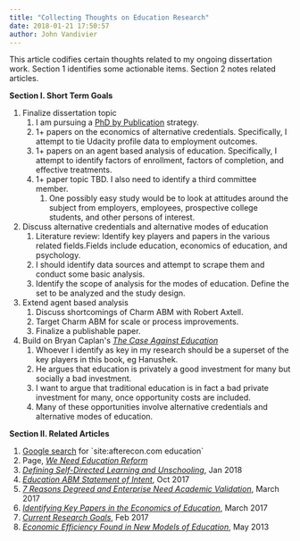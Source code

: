 ```yaml
---
title: "Collecting Thoughts on Education Research"
date: 2018-01-21 17:50:57
author: John Vandivier
---
```




This article codifies certain thoughts related to my ongoing dissertation work. Section 1 identifies some actionable items. Section 2 notes related articles.

<strong>Section I. Short Term Goals</strong>
<ol>
 	<li>Finalize dissertation topic
<ol>
 	<li>I am pursuing a <a href=\"http://ijds.org/Volume12/IJDSv12p123-135Peacock3498.pdf\">PhD by Publication</a> strategy.</li>
 	<li>1+ papers on the economics of alternative credentials. Specifically, I attempt to tie Udacity profile data to employment outcomes.</li>
 	<li>1+ papers on an agent based analysis of education. Specifically, I attempt to identify factors of enrollment, factors of completion, and effective treatments.</li>
 	<li>1+ paper topic TBD. I also need to identify a third committee member.
<ol>
 	<li>One possibly easy study would be to look at attitudes around the subject from employers, employees, prospective college students, and other persons of interest.</li>
</ol>
</li>
</ol>
</li>
 	<li>Discuss alternative credentials and alternative modes of education
<ol>
 	<li>Literature review: Identify key players and papers in the various related fields.Fields include education, economics of education, and psychology.</li>
 	<li>I should identify data sources and attempt to scrape them and conduct some basic analysis.</li>
 	<li>Identify the scope of analysis for the modes of education. Define the set to be analyzed and the study design.</li>
</ol>
</li>
 	<li>Extend agent based analysis
<ol>
 	<li>Discuss shortcomings of Charm ABM with Robert Axtell.</li>
 	<li>Target Charm ABM for scale or process improvements.</li>
 	<li>Finalize a publishable paper.</li>
</ol>
</li>
 	<li>Build on Bryan Caplan's <a href=\"https://www.amazon.com/Case-against-Education-System-Waste/dp/0691174652\"><em>The Case Against Education</em></a>
<ol>
 	<li>Whoever I identify as key in my research should be a superset of the key players in this book, eg Hanushek.</li>
 	<li>He argues that education is privately a good investment for many but socially a bad investment.</li>
 	<li>I want to argue that traditional education is in fact a bad private investment for many, once opportunity costs are included.</li>
 	<li>Many of these opportunities involve alternative credentials and alternative modes of education.</li>
</ol>
</li>
</ol>
<strong>Section II. Related Articles</strong>
<ol>
 	<li><a href=\"https://www.google.com/search?ei=j-tkWujyNI3H_Qb3mYbwDQ&amp;q=site%3Aafterecon.com+education&amp;oq=site%3Aafterecon.com+education&amp;gs_l=psy-ab.3...1317.2062.0.2229.10.9.0.0.0.0.113.630.8j1.9.0....0...1.1.64.psy-ab..1.0.0....0.SlyZs5ZOCwA\">Google search</a> for `site:afterecon.com education`</li>
 	<li>Page, <a href=\"http://www.afterecon.com/we-need-education-reform/\"><em>We Need Education Reform</em></a></li>
 	<li><a href=\"http://www.afterecon.com/education/defining-self-directed-learning-unschooling/\"><em>Defining Self-Directed Learning and Unschooling</em></a>, Jan 2018</li>
 	<li><a href=\"http://www.afterecon.com/economics-and-finance/education-abm-statement-intent/\"><em>Education ABM Statement of Intent</em></a>, Oct 2017</li>
 	<li><a href=\"http://www.afterecon.com/economics-and-finance/7-reasons-degreed-enterprise-need-academic-validation/\"><em>7 Reasons Degreed and Enterprise Need Academic Validation</em></a>, March 2017</li>
 	<li><a href=\"http://www.afterecon.com/economics-and-finance/identifying-key-papers-in-the-economics-of-education/\"><em>Identifying Key Papers in the Economics of Education</em></a>, March 2017</li>
 	<li><a href=\"http://www.afterecon.com/economics-and-finance/current-research-goals/\"><em>Current Research Goals</em></a>, Feb 2017</li>
 	<li><a href=\"http://www.afterecon.com/economics-and-finance/economic-efficiency-found-in-new-models-of-education/\"><em>Economic Efficiency Found in New Models of Education</em></a>, May 2013</li>
</ol>
